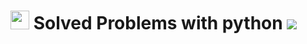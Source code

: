 <h1><img src="https://em-content.zobj.net/source/google/387/man-technologist-light-skin-tone_1f468-1f3fb-200d-1f4bb.png" width="30"/>
 Solved Problems with python <img src="https://cdn.jsdelivr.net/gh/devicons/devicon@latest/icons/python/python-original.svg" /></h1>
